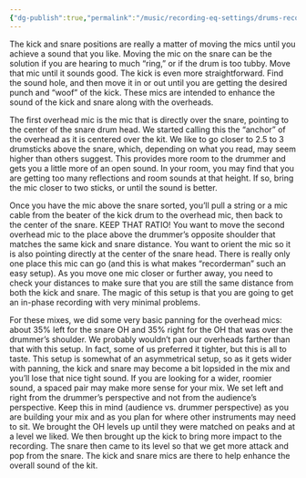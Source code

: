```yaml
---
{"dg-publish":true,"permalink":"/music/recording-eq-settings/drums-recorderman-technique/","tags":["Keep/Label/Mixing","Keep/Label/Drums"]}
---
```



The kick and snare positions are really a matter of moving the mics until you achieve a sound that you like. Moving the mic on the snare can be the solution if you are hearing to much “ring,” or if the drum is too tubby. Move that mic until it sounds good. The kick is even more straightforward. Find the sound hole, and then move it in or out until you are getting the desired punch and “woof” of the kick. These mics are intended to enhance the sound of the kick and snare along with the overheads.

The first overhead mic is the mic that is directly over the snare, pointing to the center of the snare drum head.  We started calling this the “anchor” of the overhead as it is centered over the kit. We like to go closer to 2.5 to 3 drumsticks above the snare, which, depending on what you read, may seem higher than others suggest. This provides more room to the drummer and gets you a little more of an open sound. In your room, you may find that you are getting too many reflections and room sounds at that height. If so, bring the mic closer to two sticks, or until the sound is better.  

Once you have the mic above the snare sorted, you’ll pull a string or a mic cable from the beater of the kick drum to the overhead mic, then back to the center of the snare. KEEP THAT RATIO!  You want to move the second overhead mic to the place above the drummer’s opposite shoulder that matches the same kick and snare distance. You want to orient the mic so it is also pointing directly at the center of the snare head. There is really only one place this mic can go (and this is what makes “recorderman” such an easy setup). As you move one mic closer or further away, you need to check your distances to make sure that you are still the same distance from both the kick and snare. The magic of this setup is that you are going to get an in-phase recording with very minimal problems.

For these mixes, we did some very basic panning for the overhead mics: about 35% left for the snare OH and 35% right for the OH that was over the drummer’s shoulder. We probably wouldn’t pan our overheads farther than that with this setup. In fact, some of us preferred it tighter, but this is all to taste. This setup is somewhat of an asymmetrical setup, so as it gets wider with panning, the kick and snare may become a bit lopsided in the mix and you’ll lose that nice tight sound. If you are looking for a wider, roomier sound, a spaced pair may make more sense for your mix. We set left and right from the drummer’s perspective and not from the audience’s perspective. Keep this in mind (audience vs. drummer perspective) as you are building your mix and as you plan for where other instruments may need to sit. We brought the OH levels up until they were matched on peaks and at a level we liked. We then brought up the kick to bring more impact to the recording. The snare then came to its level so that we get more attack and pop from the snare. The kick and snare mics are there to help enhance the overall sound of the kit.



